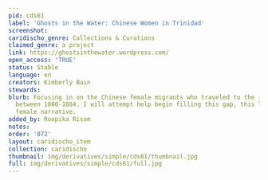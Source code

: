 ```yaml
---
pid: cds61
label: 'Ghosts in the Water: Chinese Women in Trinidad'
screenshot: 
caridischo_genre: Collections & Curations
claimed_genre: a project
link: https://ghostsinthewater.wordpress.com/
open_access: 'TRUE'
status: Stable
language: en
creators: Kimberly Bain
stewards: 
blurb: Focusing in on the Chinese female migrants who traveled to the island of Trinidad
  between 1860-1884, I will attempt help begin filling this gap, this lack of the
  female narrative.
added_by: Roopika Risam
notes: 
order: '072'
layout: caridischo_item
collection: caridischo
thumbnail: img/derivatives/simple/cds61/thumbnail.jpg
full: img/derivatives/simple/cds61/full.jpg
---
```

